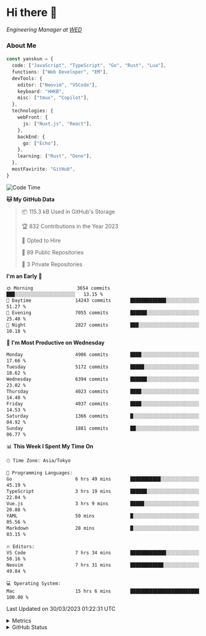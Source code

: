 # Hi there&nbsp;:wave:

<!-- ![Alt text](https://spotify-recently-played-readme.vercel.app/api?user=31kynbuubkiu3r4qh4hjuaglhfay) -->

_Engineering Manager at [WED](https://github.com/wedinc)_

### About Me

```ts
const yanskun = {
  code: ["JavaScript", "TypeScript", "Go", "Rust", "Lua"],
  functions: ["Web Developer", "EM"],
  devTools: {
    editor: ["Neovim", "VSCode"],
    keyboard: "HHKB",
    misc: ["tmux", "Copilot"],
  },
  technologies: {
    webFront: {
      js: ["Nuxt.js", "React"],
    },
    backEnd: {
      go: ["Echo"],
    },
    learning: ["Rust", "Deno"],
  },
  mostFavirite: "GitHub",
}
```

<!--START_SECTION:waka-->
![Code Time](http://img.shields.io/badge/Code%20Time-240%20hrs%2034%20mins-blue)

**🐱 My GitHub Data** 

> 📦 115.3 kB Used in GitHub's Storage 
 > 
> 🏆 832 Contributions in the Year 2023
 > 
> 💼 Opted to Hire
 > 
> 📜 89 Public Repositories 
 > 
> 🔑 3 Private Repositories 
 > 
**I'm an Early 🐤** 

```text
🌞 Morning                3654 commits        ███░░░░░░░░░░░░░░░░░░░░░░   13.15 % 
🌆 Daytime                14243 commits       █████████████░░░░░░░░░░░░   51.27 % 
🌃 Evening                7055 commits        ██████░░░░░░░░░░░░░░░░░░░   25.40 % 
🌙 Night                  2827 commits        ███░░░░░░░░░░░░░░░░░░░░░░   10.18 % 
```
📅 **I'm Most Productive on Wednesday** 

```text
Monday                   4906 commits        ████░░░░░░░░░░░░░░░░░░░░░   17.66 % 
Tuesday                  5172 commits        █████░░░░░░░░░░░░░░░░░░░░   18.62 % 
Wednesday                6394 commits        ██████░░░░░░░░░░░░░░░░░░░   23.02 % 
Thursday                 4023 commits        ████░░░░░░░░░░░░░░░░░░░░░   14.48 % 
Friday                   4037 commits        ████░░░░░░░░░░░░░░░░░░░░░   14.53 % 
Saturday                 1366 commits        █░░░░░░░░░░░░░░░░░░░░░░░░   04.92 % 
Sunday                   1881 commits        ██░░░░░░░░░░░░░░░░░░░░░░░   06.77 % 
```


📊 **This Week I Spent My Time On** 

```text
🕑︎ Time Zone: Asia/Tokyo

💬 Programming Languages: 
Go                       6 hrs 49 mins       ███████████░░░░░░░░░░░░░░   45.19 % 
TypeScript               3 hrs 19 mins       ██████░░░░░░░░░░░░░░░░░░░   22.04 % 
Vue.js                   3 hrs 9 mins        █████░░░░░░░░░░░░░░░░░░░░   20.88 % 
YAML                     50 mins             █░░░░░░░░░░░░░░░░░░░░░░░░   05.56 % 
Markdown                 28 mins             █░░░░░░░░░░░░░░░░░░░░░░░░   03.15 % 

🔥 Editors: 
VS Code                  7 hrs 34 mins       █████████████░░░░░░░░░░░░   50.16 % 
Neovim                   7 hrs 31 mins       ████████████░░░░░░░░░░░░░   49.84 % 

💻 Operating System: 
Mac                      15 hrs 6 mins       █████████████████████████   100.00 % 
```


 Last Updated on 30/03/2023 01:22:31 UTC
<!--END_SECTION:waka-->

<details>
  <summary>Metrics</summary>
  <img src="https://github.com/yanskun/yanskun/blob/main/github-metrics.svg" alt="Metrics">
</details>

<details>
  <summary>GitHub Status</summary>
  <picture>
    <source media="(prefers-color-scheme: dark)" srcset="https://raw.githubusercontent.com/yanskun/yanskun/master/profile-summary-card-output/nord_dark/0-profile-details.svg">
   <img src="https://raw.githubusercontent.com/yanskun/yanskun/master/profile-summary-card-output/default/0-profile-details.svg">
  </picture>
  <br>
  <picture>
    <source media="(prefers-color-scheme: dark)" srcset="https://raw.githubusercontent.com/yanskun/yanskun/master/profile-summary-card-output/nord_dark/1-repos-per-language.svg">
   <img src="https://raw.githubusercontent.com/yanskun/yanskun/master/profile-summary-card-output/default/1-repos-per-language.svg">
  </picture>
  <picture>
    <source media="(prefers-color-scheme: dark)" srcset="https://raw.githubusercontent.com/yanskun/yanskun/master/profile-summary-card-output/nord_dark/2-most-commit-language.svg">
   <img src="https://raw.githubusercontent.com/yanskun/yanskun/master/profile-summary-card-output/default/2-most-commit-language.svg">
  </picture>
  <br>
  <picture>
    <source media="(prefers-color-scheme: dark)" srcset="https://raw.githubusercontent.com/yanskun/yanskun/master/profile-summary-card-output/nord_dark/3-stats.svg">
   <img src="https://raw.githubusercontent.com/yanskun/yanskun/master/profile-summary-card-output/default/3-stats.svg">
  </picture>
  <picture>
    <source media="(prefers-color-scheme: dark)" srcset="https://raw.githubusercontent.com/yanskun/yanskun/master/profile-summary-card-output/nord_dark/4-productive-time.svg">
   <img src="https://raw.githubusercontent.com/yanskun/yanskun/master/profile-summary-card-output/default/4-productive-time.svg">
  </picture>
</details>
